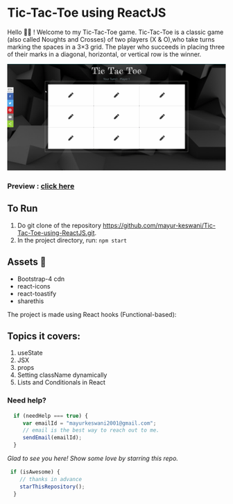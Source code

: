 # Tic-Tac-Toe using ReactJS

Hello 🙋‍♂️ ! Welcome to my Tic-Tac-Toe game.
Tic-Tac-Toe is a classic  game (also called Noughts and Crosses) of two players (X & O),who take turns marking the spaces in a 3×3 grid.
The player who succeeds in placing three of their marks in a diagonal, horizontal, or vertical row is the winner.

![tic-tac-toe](./public/tic-tac-toe.gif)

### Preview : [click here ](https://tic-for-tac-for-toe.netlify.app/)


## To Run
 1) Do git clone of the repository https://github.com/mayur-keswani/Tic-Tac-Toe-using-ReactJS.git.
 2) In the project directory, run: `npm start`


## Assets 🔨
 - Bootstrap-4 cdn
 - react-icons
 - react-toastify
 - sharethis 

The project is made using React hooks (Functional-based): 
## Topics it covers:
 1) useState  
 2) JSX 
 3) props
 4) Setting className dynamically
 5) Lists and Conditionals in React
 



### Need help?

```Javascript
  if (needHelp === true) {
     var emailId = "mayurkeswani2001@gmail.com";
     // email is the best way to reach out to me.
     sendEmail(emailId);
  }
```

_Glad to see you here! Show some love by starring this repo._
```Javascript
 if (isAwesome) {
    // thanks in advance 
    starThisRepository();
  }
```


